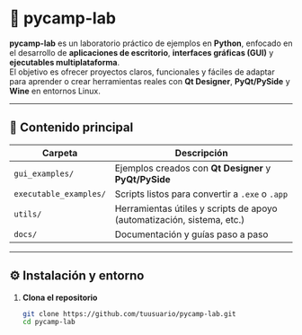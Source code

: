 # 🐍 pycamp-lab

**pycamp-lab** es un laboratorio práctico de ejemplos en **Python**, enfocado en el desarrollo de **aplicaciones de escritorio**, **interfaces gráficas (GUI)** y **ejecutables multiplataforma**.  
El objetivo es ofrecer proyectos claros, funcionales y fáciles de adaptar para aprender o crear herramientas reales con **Qt Designer**, **PyQt/PySide** y **Wine** en entornos Linux.

---

## 🧩 Contenido principal

| Carpeta | Descripción |
|----------|--------------|
| `gui_examples/` | Ejemplos creados con **Qt Designer** y **PyQt/PySide** |
| `executable_examples/` | Scripts listos para convertir a `.exe` o `.app` |
| `utils/` | Herramientas útiles y scripts de apoyo (automatización, sistema, etc.) |
| `docs/` | Documentación y guías paso a paso |

---

## ⚙️ Instalación y entorno

1. **Clona el repositorio**
   ```bash
   git clone https://github.com/tuusuario/pycamp-lab.git
   cd pycamp-lab

